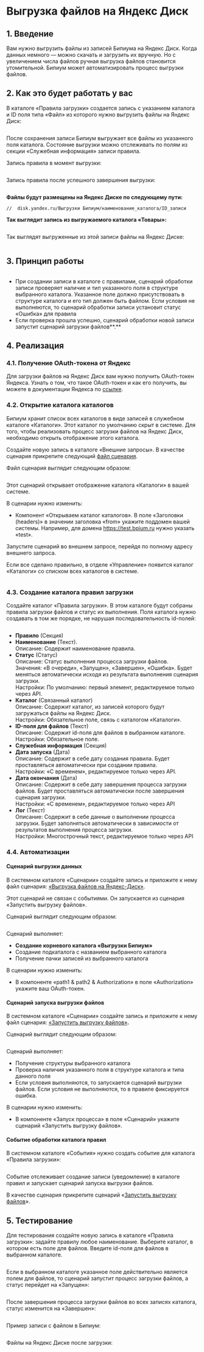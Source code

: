 # Выгрузка файлов на Яндекс Диск

## 1. Введение

Вам нужно выгрузить файлы из записей Бипиума на Яндекс Диск. Когда данных немного — можно скачать и загрузить их вручную. Но с увеличением числа файлов ручная выгрузка файлов становится утомительной. Бипиум может автоматизировать процесс выгрузки файлов.

## 2. Как это будет работать у вас

В каталоге «‎Правила загрузки» создается запись с указанием каталога и ID поля типа «‎Файл» из которого нужно выгрузить файлы на Яндекс Диск:

<figure><img src="../../.gitbook/assets/6 (1) (1).png" alt=""><figcaption></figcaption></figure>

После сохранения записи Бипиум выгружает все файлы из указанного поля каталога. Состояние выгрузки можно отслеживать по полям из секции «‎Служебная информация» записи правила.

Запись правила в момент выгрузки:

<figure><img src="../../.gitbook/assets/7 (1) (1).png" alt=""><figcaption></figcaption></figure>

Запись правила после успешного завершения выгрузки:

<figure><img src="../../.gitbook/assets/8 (1) (1).png" alt=""><figcaption></figcaption></figure>

**Файлы будут размещены на Яндекс Диске по следующему пути:**

```
//  disk.yandex.ru/Выгрузки Бипиум/наименование_каталога/ID_записи
```

**Так выглядит запись из выгружаемого каталога «‎Товары»:**

<figure><img src="../../.gitbook/assets/12 (1).png" alt=""><figcaption></figcaption></figure>

Так выглядят выгруженные из этой записи файлы на Яндекс Диске:

<figure><img src="../../.gitbook/assets/11 (1).png" alt=""><figcaption></figcaption></figure>

## **3. Принцип работы**

<figure><img src="../../.gitbook/assets/1 (1).png" alt=""><figcaption></figcaption></figure>

* При создании записи в каталоге с правилами, сценарий обработки записи проверяет наличие и тип указанного поля в структуре выбранного каталога. Указанное поле должно присутствовать в структуре каталога и его тип должен быть файлом. Если условия не выполняются, то сценарий обработки записи установит статус «‎Ошибка» для правила
* Если проверка прошла успешно, сценарий обработки новой записи запустит сценарий загрузки файлов**.**

## 4. Реализация

### **4.1. Получение OAuth-токена от Яндекс**

Для загрузки файлов на Яндекс Диск вам нужно получить OAuth-токен Яндекса. Узнать о том, что такое OAuth-токен и как его получить, вы можете в документации Яндекса по [ссылке](https://yandex.ru/dev/id/doc/dg/oauth/concepts/about.html).

### **4.2. Открытие каталога каталогов**

Бипиум хранит список всех каталогов в виде записей в служебном каталоге «Каталоги». Этот каталог по умолчанию скрыт в системе. Для того, чтобы реализовать процесс загрузки файлов на Яндекс Диск, необходимо открыть отображение этого каталога.

Создайте новую запись в каталоге «Внешние запросы». В качестве сценария прикрепите следующий [файл сценария](https://drive.google.com/file/d/1mcxJw2Ib1a6ZGs990OAcBDQsoZ20LwXY/view?usp=sharing).

Файл сценария выглядит следующим образом:

<figure><img src="../../.gitbook/assets/9 (1) (1).png" alt=""><figcaption></figcaption></figure>

Этот сценарий открывает отображение каталога «Каталоги» в вашей системе.

В сценарии нужно изменить:

* Компонент «Открываем каталог каталогов». В поле «Заголовки (headers)» в значении заголовка «from» укажите поддомен вашей системы. Например, для домена https://test.bpium.ru нужно указать «test».

Запустите сценарий во внешнем запросе, перейдя по полному адресу внешнего запроса.

Если все сделано правильно, в отделе «Управление» появится каталог «Каталоги» со списком всех каталогов в системе.

<figure><img src="../../.gitbook/assets/10 (1).png" alt=""><figcaption></figcaption></figure>

### **4.3.** Создание каталога правил загрузки

Создайте каталог «Правила загрузки». В этом каталоге будут собраны правила загрузки файлов и статус их выполнения. Поля каталога нужно создавать в том же порядке, не нарушая последовательность id-полей:

<figure><img src="../../.gitbook/assets/2 (1) (1).png" alt=""><figcaption></figcaption></figure>

* **Правило** (Секция)
* **Наименование** (Текст).\
  Описание: Содержит наименование правила.
* **Статус** (Статус)\
  Описание: Статус выполнения процесса загрузки файлов.\
  Значения: «В очереди», «Запущен», «Завершен», «Ошибка». Будет меняться автоматически исходя из результата выполнения сценария загрузки.\
  Настройки: По умолчанию: первый элемент, редактируемое только через API.
* **Каталог** (Связанный каталог)\
  Описание: Содержит каталог, из записей которого будут загружаться файлы на Яндекс Диск.\
  Настройки: Обязательное поле, связь с каталогом «Каталоги».
* **ID-поля для файлов** (Текст)\
  Описание: Содержит id-поля для файлов в выбранном каталоге.\
  Настройки: Обязательное поле.
* **Служебная информация** (Секция)
* **Дата запуска** (Дата)\
  Описание: Содержит в себе дату создания правила. Будет проставляться автоматически при создании правила.\
  Настройки: «С временем», редактируемое только через API.
* **Дата окончания** (Дата)\
  Описание: Содержит в себе дату завершения процесса загрузки файлов. Будет проставляться автоматически после завершения сценария загрузки.\
  Настройки: «С временем», редактируемое только через API
* **Лог** (Текст)\
  Описание: Содержит в себе данные о выполнении процесса загрузки. Будет заполняться автоматически в зависимости от результатов выполнения процесса загрузки.\
  Настройки: Многострочный текст, редактируемое только через API

### **4.4. Автоматизации**

#### **Сценарий выгрузки данных**

В системном каталоге «Сценарии» создайте запись и приложите к нему файл сценария: [«Выгрузка файлов на Яндекс-Диск»](https://drive.google.com/file/d/1-4u1x4SU6P0tsvgZErwhnbYtEnt6z2nC/view?usp=sharing).

Этот сценарий не связан с событиями. Он запускается из сценария «Запустить выгрузку файлов».

Сценарий выглядит следующим образом:

<figure><img src="../../.gitbook/assets/4 (2).png" alt=""><figcaption></figcaption></figure>

Сценарий выполняет:

* **Создание корневого каталога «Выгрузки Бипиум»**
* Создание подкаталога с названием выбранного каталога
* Получение пачки записей из выбранного каталога

В сценарии нужно изменить:

* В компоненте «path1 & path2 & Authorization» в поле «Authorization» укажите ваш OAuth-токен.

#### **Сценарий запуска выгрузки файлов**

В системном каталоге «Сценарии» создайте запись и приложите к нему файл сценария: [«Запустить выгрузку файлов»](https://drive.google.com/file/d/1jee7yXtYakwNtjDtYShStTx7OnDJqKqC/view?usp=sharing)**.**

Сценарий выглядит следующим образом:

<figure><img src="../../.gitbook/assets/5 (1) (1).png" alt=""><figcaption></figcaption></figure>

Сценарий выполняет:

* Получение структуры выбранного каталога
* Проверка наличия указанного поля в структуре каталога и типа данного поля
* Если условия выполняются, то запускается сценарий выгрузки файлов. Если условия не выполняются, то в правиле фиксируется ошибка.

В сценарии нужно изменить:

* В компоненте «Запуск процесса» в поле «Сценарий» укажите сценарий «Запустить выгрузку файлов».

#### **Событие обработки каталога правил**

В системном каталоге «События» нужно создать событие для каталога «Правила загрузки»:

<figure><img src="../../.gitbook/assets/3 (1).png" alt=""><figcaption></figcaption></figure>

Событие отслеживает создание записи (уведомление) в каталоге правил и запускает сценарий запуска выгрузки файлов.

В качестве сценария прикрепите сценарий «‎[Запустить выгрузку файлов](https://drive.google.com/file/d/1jee7yXtYakwNtjDtYShStTx7OnDJqKqC/view?usp=sharing)».

## **5. Тестирование**

Для тестирования создайте новую запись в каталоге «Правила загрузки»: задайте правилу любое наименование. Выберите каталог, в котором есть поле для файлов. Введите id-поля для файлов в выбранном каталоге.

<figure><img src="../../.gitbook/assets/6 (1) (1).png" alt=""><figcaption></figcaption></figure>

Если в выбранном каталоге указанное поле действительно является полем для файлов, то сценарий запустит процесс загрузки файлов, а статус перейдет на «Запущен»:

<figure><img src="../../.gitbook/assets/7 (1) (1).png" alt=""><figcaption></figcaption></figure>

После завершения процесса загрузки файлов во всех записях каталога, статус изменится на «Завершен»:

<figure><img src="../../.gitbook/assets/8 (1) (1).png" alt=""><figcaption></figcaption></figure>

Пример записи с файлом в Бипиум:

<figure><img src="../../.gitbook/assets/12 (1).png" alt=""><figcaption></figcaption></figure>

Файлы на Яндекс Диске после загрузки:

<figure><img src="../../.gitbook/assets/11 (1).png" alt=""><figcaption></figcaption></figure>
